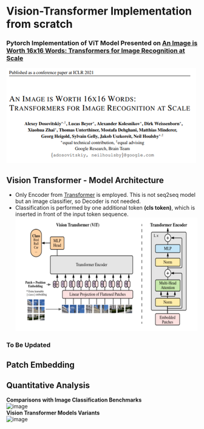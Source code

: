 # Vision-Transformer Implementation from scratch
### Pytorch Implementation of ViT Model Presented on [An Image is Worth 16x16 Words: Transformers for Image Recognition at Scale](https://arxiv.org/pdf/2010.11929.pdf)
<img src="imgs/ViT-title.PNG" width="500" height="250"></img>


## Vision Transformer - Model Architecture
- Only Encoder from [Transformer](https://arxiv.org/pdf/1706.03762.pdf) is employed. This is not seq2seq model but an image classifier, so Decoder is not needed.
- Classification is performed by one additional token <b>(cls token)</b>, which is inserted in front of the input token sequence.
<img src="imgs/ViT-architecture.PNG" width="550" height="300"></img>

### To Be Updated

## Patch Embedding

##

## Quantitative Analysis
**Comparisons with Image Classification Benchmarks**<br>
![image](https://user-images.githubusercontent.com/69974410/185328457-434f53f4-99f5-4161-9fa7-a2945f54faf8.png)<br>
**Vision Transformer Models Variants**<br>
![image](https://user-images.githubusercontent.com/69974410/185328203-52e36baa-d1a9-4eab-b18d-f92987a71215.png)<br>







